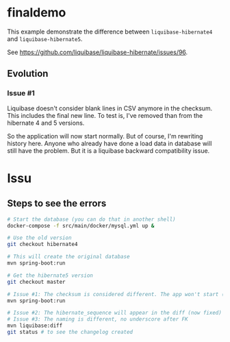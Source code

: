 # finaldemo

This example demonstrate the difference between `liquibase-hibernate4` and `liquibase-hibernate5`.

See https://github.com/liquibase/liquibase-hibernate/issues/96.

## Evolution

### Issue #1

Liquibase doesn't consider blank lines in CSV anymore in the checksum. This includes the final
new line. To test is, I've removed than from the hibernate 4 and 5 versions.

So the application will now start normally. But of course, I'm rewriting history here. Anyone
who already have done a load data in database will still have the problem. But it is a liquibase
backward compatibility issue.

# Issu
## Steps to see the errors

```bash
# Start the database (you can do that in another shell)
docker-compose -f src/main/docker/mysql.yml up &

# Use the old version
git checkout hibernate4

# This will create the original database
mvn spring-boot:run

# Get the hibernate5 version
git checkout master

# Issue #1: The checksum is considered different. The app won't start (now fixed)
mvn spring-boot:run

# Issue #2: The hibernate_sequence will appear in the diff (now fixed)
# Issue #3: The naming is different, no underscore after FK
mvn liquibase:diff
git status # to see the changelog created
```
